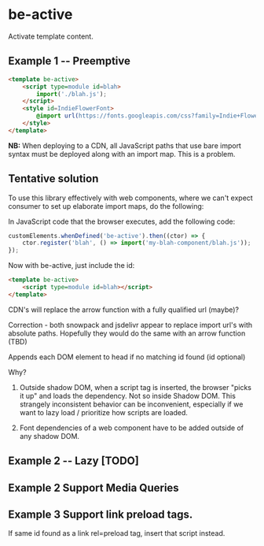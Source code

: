 # be-active 

Activate template content.

## Example 1 -- Preemptive

```html
<template be-active>
    <script type=module id=blah>
        import('./blah.js');
    </script>
    <style id=IndieFlowerFont>
        @import url(https://fonts.googleapis.com/css?family=Indie+Flower);
    </style>
</template>
```

**NB:** When deploying to a CDN, all JavaScript paths that use bare import syntax must be deployed along with an import map.  This is a problem.

## Tentative solution

To use this library effectively with web components, where we can't expect consumer to set up elaborate import maps, do the following:

In JavaScript code that the browser executes, add the following code:

```TypeScript
customElements.whenDefined('be-active').then((ctor) => {
    ctor.register('blah', () => import('my-blah-component/blah.js'));
});
```

Now with be-active, just include the id:

```html
<template be-active>
    <script type=module id=blah></script>
</template>
```

CDN's will replace the arrow function with a fully qualified url (maybe)? 

Correction - both snowpack and jsdelivr appear to replace import url's with absolute paths.  Hopefully they would do the same with an arrow function (TBD)



Appends each DOM element to head if no matching id found (id optional)

Why?  

1.  Outside shadow DOM, when a script tag is inserted, the browser "picks it up" and loads the dependency.  Not so inside Shadow DOM.  This strangely inconsistent behavior can be inconvenient, especially if we want to lazy load / prioritize how scripts are loaded.

2.  Font dependencies of a web component have to be added outside of any shadow DOM.

## Example 2 -- Lazy [TODO]

## Example 2  Support Media Queries 

## Example 3  Support link preload tags.

If same id found as a link rel=preload tag, insert that script instead.

